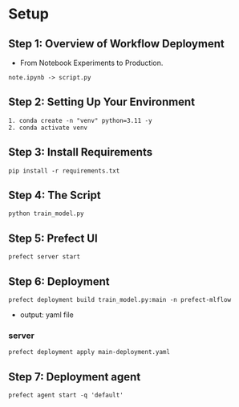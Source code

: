 # Setup

## Step 1: Overview of Workflow Deployment

* From Notebook Experiments to Production.
```
note.ipynb -> script.py
```

## Step 2: Setting Up Your Environment

```
1. conda create -n "venv" python=3.11 -y
2. conda activate venv
```

## Step 3: Install Requirements

```
pip install -r requirements.txt
```

## Step 4: The Script

```
python train_model.py
```
## Step 5: Prefect UI
```
prefect server start
```

## Step 6: Deployment
```
prefect deployment build train_model.py:main -n prefect-mlflow
```
* output: yaml file 

### server
```
prefect deployment apply main-deployment.yaml
```

## Step 7: Deployment agent
```
prefect agent start -q 'default'
```


